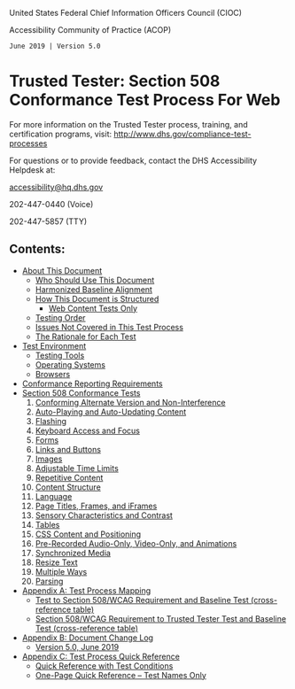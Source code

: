 United States Federal Chief Information Officers Council (CIOC)

Accessibility Community of Practice (ACOP)

`June 2019 | Version 5.0`

Trusted Tester: Section 508 Conformance Test Process For Web
============================================================

For more information on the Trusted Tester process, training, and certification programs, visit: <http://www.dhs.gov/compliance-test-processes>

For questions or to provide feedback, contact the DHS Accessibility Helpdesk at: 

<accessibility@hq.dhs.gov> 

202-447-0440 (Voice)

202-447-5857 (TTY)

## Contents:
* [About This Document](about.md)
  * [Who Should Use This Document](about.md#who-should-use-this-document)
  * [Harmonized Baseline Alignment](about.md#harmonized-baseline-alignment)
  * [How This Document is Structured](about.md#how-this-document-is-atructured)
	* [Web Content Tests Only](about.md#web-content-tests-only)
  * [Testing Order](about.md#testing-order)
  * [Issues Not Covered in This Test Process](about.md#issues-not-covered-in-this-test-process)
  * [The Rationale for Each Test](about.md#the-rationale-for-each-test)
* [Test Environment](TestEnvironment.md)
  * [Testing Tools](TestEnvironment.md#testing-tools)
  * [Operating Systems](TestEnvironment.md#operating-systems)
  * [Browsers](TestEnvironment.md#browsers)
* [Conformance Reporting Requirements](Reporting.md)
* [Section 508 Conformance Tests](Tests.md)
    1. [Conforming Alternate Version and Non-Interference](alternate.md)
    2. [Auto-Playing and Auto-Updating Content](auto.md)
    3. [Flashing](flashing.md)
    4. [Keyboard Access and Focus](keyboard.md)
    5. [Forms](forms.md)
    6. [Links and Buttons](links.md)
    7. [Images](images.md)
    8. [Adjustable Time Limits](timelimits.md)
    9. [Repetitive Content](repetitive.md)
    10. [Content Structure](structure.md)
    11. [Language](language.md)
    12. [Page Titles, Frames, and iFrames](titles.md)
    13. [Sensory Characteristics and Contrast](sensory.md)
    14. [Tables](tables.md)
    15. [CSS Content and Positioning](css-content-position.md)
    16. [Pre-Recorded Audio-Only, Video-Only, and Animations](audiovideo.md)
    17. [Synchronized Media](media.md)
    18. [Resize Text](resize.md)
    19. [Multiple Ways](multiple.md)
    20. [Parsing](parsing.md)
* [Appendix A: Test Process Mapping](appendixa.md)
  * [Test to Section 508/WCAG Requirement and Baseline Test (cross-reference table)](appendixa.md)
  * [Section 508/WCAG Requirement to Trusted Tester Test and Baseline Test  (cross-reference table)](appendixa.md)
* [Appendix B: Document Change Log](appendixb.md)
    * [Version 5.0, June 2019](appendixb.md)
* [Appendix C: Test Process Quick Reference](appendixc.md)
  * [Quick Reference with Test Conditions](appendixc.md)
  * [One-Page Quick Reference – Test Names Only](appendixc.md)
